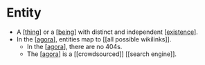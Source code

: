 # Entity

- A [[thing]] or a [[being]] with distinct and independent [[existence]].
- In the [[agora]], entities map to [[all possible wikilinks]].
  - In the [[agora]], there are no 404s.
  - The [[agora]] is a [[crowdsourced]] [[search engine]].


[//begin]: # "Autogenerated link references for markdown compatibility"
[thing]: thing "Thing"
[being]: being "Being"
[existence]: existence "Existence"
[agora]: agora "Agora"
[//end]: # "Autogenerated link references"